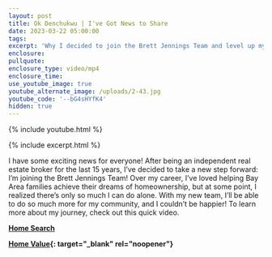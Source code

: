 ```yaml
---
layout: post
title: Ok Denchukwu | I've Got News to Share
date: 2023-03-22 05:00:00
tags:
excerpt: 'Why I decided to join the Brett Jennings Team and level up my career. '
enclosure:
pullquote:
enclosure_type: video/mp4
enclosure_time:
use_youtube_image: true
youtube_alternate_image: /uploads/2-43.jpg
youtube_code: '--bG4sHYfK4'
hidden: true
---
```

{% include youtube.html %}

{% include excerpt.html %}

I have some exciting news for everyone! After being an independent real estate broker for the last 15 years, I’ve decided to take a new step forward: I’m joining the Brett Jennings Team! Over my career, I’ve loved helping Bay Area families achieve their dreams of homeownership, but at some point, I realized there’s only so much I can do alone. With my new team, I’ll be able to do so much more for my community, and I couldn’t be happier! To learn more about my journey, check out this quick video.

[**Home Search**](https://bayareahomesearch.com/)

**[Home Value](https://bayareahomesearch.com/home-valuation/){: target="_blank" rel="noopener"}**<br>​​